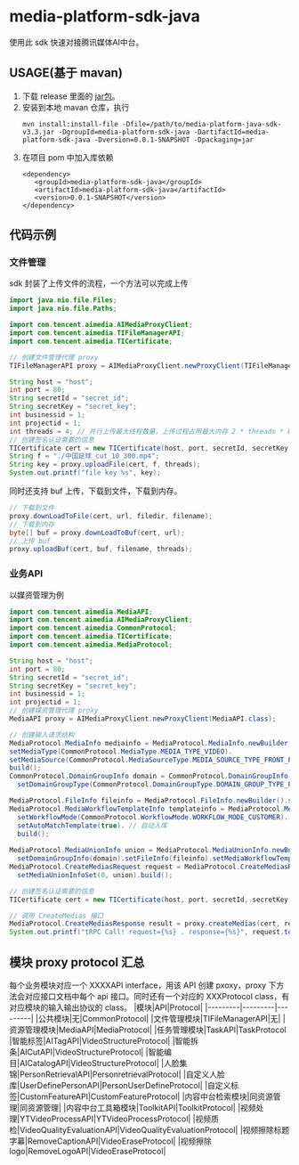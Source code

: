 # media-platform-sdk-java
使用此 sdk 快速对接腾讯媒体AI中台。
## USAGE(基于 mavan)
1. 下载 release 里面的 [jar包](https://github.com/Tencent-media-asset-system-sdk/media-platform-sdk-java/releases/download/3.3.0/media-platform-java-sdk-v3.3.jar)。
2. 安装到本地 mavan 仓库，执行
   ```shell
   mvn install:install-file -Dfile=/path/to/media-platform-java-sdk-v3.3.jar -DgroupId=media-platform-sdk-java -DartifactId=media-platform-sdk-java -Dversion=0.0.1-SNAPSHOT -Dpackaging=jar
   ```
3. 在项目 pom 中加入库依赖
   ```
   <dependency>
      <groupId>media-platform-sdk-java</groupId>
  	  <artifactId>media-platform-sdk-java</artifactId>
  	  <version>0.0.1-SNAPSHOT</version>
   </dependency>
   ```

## 代码示例
### 文件管理
sdk 封装了上传文件的流程，一个方法可以完成上传
```java
import java.nio.file.Files;
import java.nio.file.Paths;

import com.tencent.aimedia.AIMediaProxyClient;
import com.tencent.aimedia.TIFileManagerAPI;
import com.tencent.aimedia.TICertificate;

// 创建文件管理代理 proxy
TIFileManagerAPI proxy = AIMediaProxyClient.newProxyClient(TIFileManagerAPI.class);

String host = "host";
int port = 80;
String secretId = "secret_id";
String secretKey = "secret_key";
int businessid = 1;
int projectid = 1;
int threads = 4; // 并行上传最大线程数量，上传过程占用最大内存 2 * threads * 8M
// 创建签名认证需要的信息
TICertificate cert = new TICertificate(host, port, secretId, secretKey, businessid, projectid);
String f = "./中国足球_cut_10_300.mp4";
String key = proxy.uploadFile(cert, f, threads);
System.out.printf("file key %s", key);
```

同时还支持 buf 上传，下载到文件，下载到内存。
```java
// 下载到文件
proxy.downLoadToFile(cert, url, filedir, filename);
// 下载到内存
byte[] buf = proxy.downLoadToBuf(cert, url);
// 上传 buf
proxy.uploadBuf(cert, buf, filename, threads);
```

### 业务API
以媒资管理为例
```java
import com.tencent.aimedia.MediaAPI;
import com.tencent.aimedia.AIMediaProxyClient;
import com.tencent.aimedia.CommonProtocol;
import com.tencent.aimedia.TICertificate;
import com.tencent.aimedia.MediaProtocol;

String host = "host";
int port = 80;
String secretId = "secret_id";
String secretKey = "secret_key";
int businessid = 1;
int projectid = 1;
// 创建媒资管理代理 proxy
MediaAPI proxy = AIMediaProxyClient.newProxyClient(MediaAPI.class);

// 创建输入请求结构
MediaProtocol.MediaInfo mediainfo = MediaProtocol.MediaInfo.newBuilder().setMediaName(medianame).
setMediaType(CommonProtocol.MediaType.MEDIA_TYPE_VIDEO).
setMediaSource(CommonProtocol.MediaSourceType.MEDIA_SOURCE_TYPE_FRONT_PAGE).
build();
CommonProtocol.DomainGroupInfo domain = CommonProtocol.DomainGroupInfo.newBuilder().
  setDomainGroupType(CommonProtocol.DomainGroupType.DOMAIN_GROUP_TYPE_PUBLIC).build(); // 公开权限

MediaProtocol.FileInfo fileinfo = MediaProtocol.FileInfo.newBuilder().setFileName(filename).setKey(key).build();
MediaProtocol.MediaWorkflowTemplateInfo templateinfo = MediaProtocol.MediaWorkflowTemplateInfo.newBuilder().
  setWorkflowMode(CommonProtocol.WorkflowMode.WORKFLOW_MODE_CUSTOMER). // 用户资源必须配置成 WORKFLOW_MODE_CUSTOMER
  setAutoMatchTemplate(true). // 自动入库
  build();
  
MediaProtocol.MediaUnionInfo union = MediaProtocol.MediaUnionInfo.newBuilder().setMediaInfo(mediainfo).
  setDomainGroupInfo(domain).setFileInfo(fileinfo).setMediaWorkflowTemplateInfo(templateinfo).build();
MediaProtocol.CreateMediasRequest request = MediaProtocol.CreateMediasRequest.newBuilder().
  setMediaUnionInfoSet(0, union).build();

// 创建签名认证需要的信息
TICertificate cert = new TICertificate(host, port, secretId, secretKey, businessid, projectid);

// 调用 CreateMedias 接口
MediaProtocol.CreateMediasResponse result = proxy.createMedias(cert, request);
System.out.printf("tRPC Call! request={%s} . response={%s}", request.toString(), result.toString());
```

## 模块 proxy protocol 汇总
每个业务模块对应一个 XXXXAPI interface，用该 API 创建 pxoxy，proxy 下方法会对应接口文档中每个 api 接口。同时还有一个对应的 XXXProtocol class，有对应模块的输入输出协议的 class。
|模块|API|Protocol|
|---------|---------|---------|
|公共模块|无|CommonProtocol|
|文件管理模块|TIFileManagerAPI|无|
|资源管理模块|MediaAPI|MediaProtocol|
|任务管理模块|TaskAPI|TaskProtocol
|智能标签|AITagAPI|VideoStructureProtocol|
|智能拆条|AICutAPI|VideoStructureProtocol|
|智能编目|AICatalogAPI|VideoStructureProtocol|
|人脸集锦|PersonRetrievalAPI|PersonretrievalProtocol|
|自定义人脸库|UserDefinePersonAPI|PersonUserDefineProtocol|
|自定义标签|CustomFeatureAPI|CustomFeatureProtocol|
|内容中台检索模块|同资源管理|同资源管理|
|内容中台工具箱模块|ToolkitAPI|ToolkitProtocol|
|视频处理|YTVideoProcessAPI|YTVideoProcessProtocol|
|视频质检|VideoQualityEvaluationAPI|VideoQualityEvaluationProtocol|
|视频擦除标题字幕|RemoveCaptionAPI|VideoEraseProtocol|
|视频擦除logo|RemoveLogoAPI|VideoEraseProtocol|
